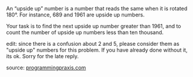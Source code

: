 An “upside up” number is a number that reads the same when it is rotated 180°. For instance, 689 and 1961 are upside up numbers.

Your task is to find the next upside up number greater than 1961, and to count the number of upside up numbers less than ten thousand.

edit: since there is a confusion about 2 and 5, please consider them as "upside up" numbers for this problem. If you have already done without it, its ok. Sorry for the late reply.



source: [programmingpraxis.com](http://www.google.co.in/url?sa=t&rct=j&q=upside%20up%E2%80%9D%20number&source=web&cd=2&ved=0CFEQFjAB&url=http%3A%2F%2Fprogrammingpraxis.com%2F2011%2F05%2F27%2Fupside-up%2F&ei=wrr2T56NMomzrAfX4pnNBg&usg=AFQjCNHVzzhJ9ACMpif6wMA5YTbnkOq_Gg)



